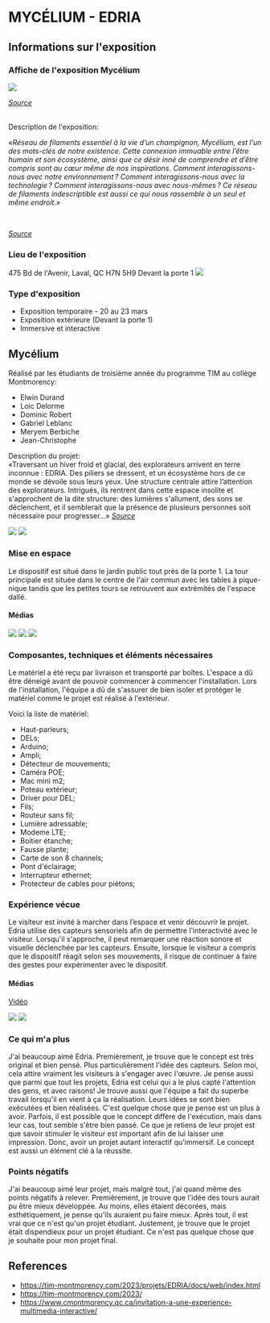 # MYCÉLIUM - EDRIA
## Informations sur l'exposition

### Affiche de l'exposition Mycélium

<img src="https://github.com/jejed8/-H23_V13_inspirations_DUVERSEAU/blob/main/Mycelium/medias/mycelium_affiche.jpeg">

*[Source](https://www.cmontmorency.qc.ca/invitation-a-une-experience-multimedia-interactive/)*

<br>
<bold>Description de l'exposition:<bold>
<br>

*«Réseau de filaments essentiel à la vie d’un champignon, Mycélium, est l’un des mots-clés de notre existence. Cette connexion immuable entre l’être humain et son écosystème, ainsi que ce désir inné de comprendre et d’être compris sont au cœur même de nos inspirations. Comment interagissons-nous avec notre environnement ? Comment interagissons-nous avec la technologie ? Comment interagissons-nous avec nous-mêmes ? Ce réseau de filaments indescriptible est aussi ce qui nous rassemble à un seul et même endroit.»* 

<br>

*[Source](https://tim-montmorency.com/2023/)*

### Lieu de l'exposition
475 Bd de l'Avenir, Laval, QC H7N 5H9
Devant la porte 1
<img src="https://github.com/jejed8/-H23_V13_inspirations_DUVERSEAU/blob/main/Mycelium/medias/college_montmorency.png">

### Type d'exposition
- Exposition temporaire - 20 au 23 mars
- Exposition extérieure (Devant la porte 1)
- Immersive et interactive

## Mycélium
Réalisé par les étudiants de troisième année du programme TIM au collège Montmorency:
  - Elwin Durand
  - Loic Delorme
  - Dominic Robert
  - Gabriel Leblanc
  - Meryem Berbiche
  - Jean-Christophe

Description du projet:
<br>
«Traversant un hiver froid et glacial, des explorateurs arrivent en terre inconnue : EDRIA. Des piliers se dressent, et un écosystème hors de ce monde se dévoile sous leurs yeux. Une structure centrale attire l’attention des explorateurs. Intrigués, ils rentrent dans cette espace insolite et s'approchent de la dite structure: des lumières s'allument, des sons se déclenchent, et il semblerait que la présence de plusieurs personnes soit nécessaire pour progresser...» *[Source](https://tim-montmorency.com/2023/projets/EDRIA/docs/web/index.html)*
<br>
 
  
<div style="display:inline-block">
  <img src="https://github.com/jejed8/-H23_V13_inspirations_DUVERSEAU/blob/main/Mycelium/medias/photo_edria_01.png">
  <img src="https://github.com/jejed8/-H23_V13_inspirations_DUVERSEAU/blob/main/Mycelium/medias/photo_edria_02.png">
</div>

<br>
  
### Mise en espace

Le dispositif est situé dans le jardin public tout près de la porte 1. La tour principale est située dans le centre de l'air commun avec les tables à pique-nique tandis que les petites tours se retrouvent aux extrémités de l'espace dallé. 

#### Médias
<div style="display:inline-block">
  <img src="https://github.com/jejed8/-H23_V13_inspirations_DUVERSEAU/blob/main/Mycelium/medias/visualisation_edria.png">
  <img src="https://github.com/jejed8/-H23_V13_inspirations_DUVERSEAU/blob/main/Mycelium/medias/croquis_edria.png">
  <img src="https://github.com/jejed8/-H23_V13_inspirations_DUVERSEAU/blob/main/Mycelium/medias/espace_edria.png">
</div>
  
### Composantes, techniques et éléments nécessaires
  
Le matériel a été reçu par livraison et transporté par boîtes. L'espace a dû être déneigé avant de pouvoir commencer à commencer l'installation. Lors de l'installation, l'équipe a dû de s'assurer de bien isoler et protéger le matériel comme le projet est réalisé à l'extérieur.
  
Voici la liste de matériel:
  - Haut-parleurs;
  - DELs;
  - Arduino;
  - Ampli; 
  - Détecteur de mouvements;
  - Caméra POE;
  - Mac mini m2;
  - Poteau extérieur;
  - Driver pour DEL;
  - Fils;
  - Routeur sans fil;
  - Lumière adressable;
  - Modeme LTE;
  - Boitier étanche;
  - Fausse plante;
  - Carte de son 8 channels;
  - Pont d'éclairage;
  - Interrupteur ethernet;
  - Protecteur de cables pour piétons;
  
### Expérience vécue

Le visiteur est invité à marcher dans l’espace et venir découvrir le projet. Edria utilise des capteurs sensoriels afin de permettre l'interactivité avec le visiteur. Lorsqu'il s'approche, il peut remarquer une réaction sonore et visuelle déclenchée par les capteurs. Ensuite, lorsque le visiteur a compris que le dispositif réagit selon ses mouvements, il risque de continuer à faire des gestes pour expérimenter avec le dispositif.
  
#### Médias
  
  [Vidéo](https://youtube.com/shorts/21C3ALyWQn8)
  
<div style="display:inline-block">
  <img src="https://github.com/jejed8/-H23_V13_inspirations_DUVERSEAU/blob/main/Mycelium/medias/photo_edria_03.png">
  <img src="https://github.com/jejed8/-H23_V13_inspirations_DUVERSEAU/blob/main/Mycelium/medias/photo_edria_04.png">
</div>
  
### Ce qui m'a plus
J'ai beaucoup aimé Edria. Premièrement, je trouve que le concept est très original et bien pensé. Plus particulièrement l'idée des capteurs. Selon moi, cela attire vraiment les visiteurs à s'engager avec l'œuvre. Je pense aussi que parmi que tout les projets, Edria est celui qui a le plus capté l'attention des gens, et avec raisons! Je trouve aussi que l'équipe a fait du superbe travail lorsqu'il en vient à ça la réalisation. Leurs idées se sont bien exécutées et bien réalisées. C'est quelque chose que je pense est un plus à avoir. Parfois, il est possible que le concept diffère de l'exécution, mais dans leur cas, tout semble s'être bien passé. Ce que je retiens de leur projet est que savoir stimuler le visiteur est important afin de lui laisser une impression. Donc, avoir un projet autant interactif qu'immersif. Le concept est aussi un élément clé à la réussite.
  
### Points négatifs
J'ai beaucoup aimé leur projet, mais malgré tout, j'ai quand même des points négatifs à relever. Premièrement, je trouve que l'idée des tours aurait pu être mieux développée. Au moins, elles étaient décorées, mais esthétiquement, je pense qu'ils auraient pu faire mieux. Après tout, il est vrai que ce n'est qu'un projet étudiant. Justement, je trouve que le projet était dispendieux pour un projet étudiant. Ce n'est pas quelque chose que je souhaite pour mon projet final.
  
## References 

- https://tim-montmorency.com/2023/projets/EDRIA/docs/web/index.html
- https://tim-montmorency.com/2023/
- https://www.cmontmorency.qc.ca/invitation-a-une-experience-multimedia-interactive/
  
  
